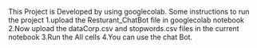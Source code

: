 This Project is Developed by using googlecolab. Some instructions to run the project
1.upload the Resturant_ChatBot file in googlecolab notebook
2.Now upload the dataCorp.csv  and stopwords.csv files in the current notebook
3.Run the All cells 
4.You can use the chat Bot.

